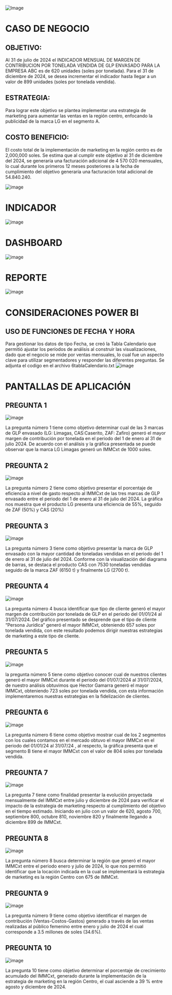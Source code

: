 ![Image](Imagenes/1Inicio.png)

# **CASO DE NEGOCIO**

## **OBJETIVO:** 
Al 31 de julio de 2024 el INDICADOR MENSUAL DE MARGEN DE CONTRIBUCION POR TONELADA VENDIDA DE GLP ENVASADO PARA LA EMPRESA  ABC es de 620 unidades (soles por tonelada). Para el 31 de diciembre de 2024, se desea incrementar el indicador hasta llegar a un valor de 899 unidades (soles por tonelada vendida).

## **ESTRATEGIA:** 
Para lograr este objetivo se plantea implementar una estrategia de marketing para aumentar las ventas en la región centro, enfocando la publicidad de la marca LG en el segmento A.

## **COSTO BENEFICIO:** 
El costo total de la implementación de marketing en la región centro es de 2,000,000 soles. Se estima que al cumplir este objetivo al 31 de diciembre del 2024, se generaría una facturación adicional de 4 570 020 mensuales, lo cual durante los primeros 12 meses posteriores a la fecha de cumplimiento del objetivo generaría una facturación total adicional de 54.840.240.

![image](Imagenes/2CasoNegocio.png)

# **INDICADOR**
![image](Imagenes/3Indicadores.png)

# **DASHBOARD**
![image](Imagenes/4Dashboard.png)

# **REPORTE**
![image](Imagenes/5Reporte.png)

# **CONSIDERACIONES POWER BI**

## **USO DE FUNCIONES DE FECHA Y HORA** 
Para gestionar los datos de tipo Fecha, se creó la Tabla Calendario que permitió ajustar los períodos de análisis al construir las visualizaciones, dado que el negocio se mide por ventas mensuales, lo cual fue un aspecto clave para utilizar segmentadores y responder las diferentes preguntas. Se adjunta el codigo en el archivo 6tablaCalendario.txt
![image](Imagenes/6tablaCalendario.png)

# **PANTALLAS DE APLICACIÓN**

## **PREGUNTA 1** 
![image](Imagenes/Pregunta1.png)

La pregunta número 1 tiene como objetivo determinar cual de las 3 marcas de GLP envasado (LG: Limagas, CAS:Caserito, ZAF: Zafiro) generó el mayor margen de contribución por tonelada en el periodo del 1 de enero al 31 de julio 2024. De acuerdo con el análisis y la gráfica presentada se puede observar que la marca LG Limagas generó un IMMCxt de 1000 soles.

## **PREGUNTA 2** 
![image](Imagenes/Pregunta2.png)

La pregunta número 2 tiene como objetivo presentar el porcentaje de eficiencia a nivel de gasto respecto al IMMCxt de las tres marcas de GLP envasado entre el periodo del 1 de enero al 31 de julio del 2024.
La gráfica nos muestra que el producto LG presenta una eficiencia de 55%, seguido de ZAF (50%) y CAS (20%) 

## **PREGUNTA 3** 
![image](Imagenes/Pregunta3.png)

La pregunta número 3 tiene como objetivo  presentar la marca de GLP envasado con la mayor cantidad de toneladas vendidas en el periodo del 1 de enero al 31 de julio del 2024. Conforme con la visualización del diagrama de barras, se destaca el producto CAS con 7530 toneladas vendidas seguido de la marca ZAF (6150 t) y finalmente LG (2700 t).
 
## **PREGUNTA 4** 
![image](Imagenes/Pregunta4.png)

La pregunta número 4 busca identificar que tipo de cliente generó el mayor margen de contribución  por tonelada de GLP en el periodo del 01/01/24 al 31/07/2024. Del gráfico presentado se desprende que el tipo de cliente “Persona Jurídica” generó el mayor IMMCxt, obteniendo 657 soles por tonelada vendida, con este resultado podemos dirigir nuestras estrategias de marketing a este tipo de cliente.

## **PREGUNTA 5** 
![image](Imagenes/Pregunta5.png)

la pregunta número 5 tiene como objetivo conocer cual de nuestros clientes generó el mayor IMMCxt durante el periodo del 01/07/2024 al 31/07/2024, de nuestro análisis obtuvimos que Hector Gamarra generó el mayor IMMCxt, obteniendo 723 soles por tonelada vendida, con esta información implementaremos nuestras estrategias en la fidelización de clientes.

## **PREGUNTA 6** 
![image](Imagenes/Pregunta6.png)

La pregunta número 6 tiene como objetivo mostrar cual de los 2 segmentos con los cuales contamos en el mercado obtuvo el mayor IMMCxt en el periodo del 01/01/24 al 31/07/24 , al respecto, la gráfica presenta que el segmento B tiene el mayor IMMCxt con el valor de 804  soles  por tonelada vendida.

## **PREGUNTA 7** 
![image](Imagenes/Pregunta7.png)

La pregunta 7 tiene como finalidad presentar la evolución proyectada mensualmente del IMMCxt entre julio y diciembre de 2024 para verificar el impacto de la estrategia de marketing respecto al cumplimiento del objetivo en el tiempo estimado.
Iniciando en julio con un valor de 620, agosto 700, septiembre 800, octubre 810, noviembre 820 y finalmente llegando a diciembre 899 de IMMCxt.

## **PREGUNTA 8** 
![image](Imagenes/Pregunta8.png)

La pregunta número 8 busca determinar la región que generó el mayor IMMCxt entre el periodo enero y julio de 2024, lo que nos permitió identificar que la locación indicada en la cual se implementará la estrategia de marketing es la región Centro con 675 de IMMCxt.

## **PREGUNTA 9** 
![image](Imagenes/Pregunta9.png)

La pregunta número 9 tiene como objetivo identificar el margen de contribución (Ventas-Costos-Gastos) generado a través de las ventas realizadas al público femenino entre enero y julio de 2024 el cual corresponde a 3.5 millones de soles (34.6%).

## **PREGUNTA 10** 
![image](Imagenes/Pregunta10.png)

La pregunta 10 tiene como objetivo determinar el porcentaje de crecimiento acumulado del IMMCxt, generado durante la implementación de la estrategia de marketing en la región Centro, el cual asciende a 39 % entre agosto y diciembre de 2024.
